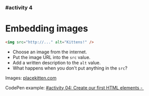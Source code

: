### #activity 4

# Embedding images

```html
<img src="http://..." alt="Kittens!" />
```

* Choose an image from the internet.
* Put the image URL into the `src` value.
* Add a written description to the `alt` value.
* What happens when you don't put anything in the `src`?

Images: [placekitten.com](http://placekitten.com/)

CodePen example: [#activity 04:  Create our first HTML elements - <img>](https://codepen.io/eystein/pen/OJJPMPo?editors=1000)
